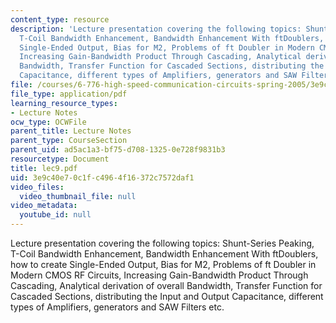 ```yaml
---
content_type: resource
description: 'Lecture presentation covering the following topics: Shunt-Series Peaking,
  T-Coil Bandwidth Enhancement, Bandwidth Enhancement With ftDoublers, how to create
  Single-Ended Output, Bias for M2, Problems of ft Doubler in Modern CMOS RF Circuits,
  Increasing Gain-Bandwidth Product Through Cascading, Analytical derivation of overall
  Bandwidth, Transfer Function for Cascaded Sections, distributing the Input and Output
  Capacitance, different types of Amplifiers, generators and SAW Filters etc.'
file: /courses/6-776-high-speed-communication-circuits-spring-2005/3e9c40e70c1fc4964f16372c7572daf1_lec9.pdf
file_type: application/pdf
learning_resource_types:
- Lecture Notes
ocw_type: OCWFile
parent_title: Lecture Notes
parent_type: CourseSection
parent_uid: ad5ac1a3-bf75-d708-1325-0e728f9831b3
resourcetype: Document
title: lec9.pdf
uid: 3e9c40e7-0c1f-c496-4f16-372c7572daf1
video_files:
  video_thumbnail_file: null
video_metadata:
  youtube_id: null
---
```

Lecture presentation covering the following topics: Shunt-Series Peaking, T-Coil Bandwidth Enhancement, Bandwidth Enhancement With ftDoublers, how to create Single-Ended Output, Bias for M2, Problems of ft Doubler in Modern CMOS RF Circuits, Increasing Gain-Bandwidth Product Through Cascading, Analytical derivation of overall Bandwidth, Transfer Function for Cascaded Sections, distributing the Input and Output Capacitance, different types of Amplifiers, generators and SAW Filters etc.

